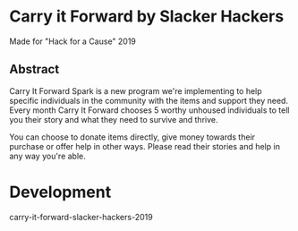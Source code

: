 # Carry it Forward by Slacker Hackers
Made for "Hack for a Cause" 2019

## Abstract
Carry It Forward Spark is a new program we're implementing to help specific individuals in the community with the items and support they need. Every month Carry It Forward chooses 5 worthy unhoused individuals to tell you their story and what they need to survive and thrive.

You can choose to donate items directly, give money towards their purchase or offer help in other ways. Please read their stories and help in any way you're able.

# Development

carry-it-forward-slacker-hackers-2019